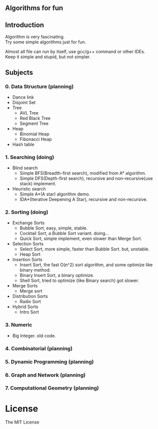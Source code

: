 ## Algorithms for fun

## Introduction
Algorithm is very fascinating.  
Try some simple algorithms just for fun.  

Almost all file can run by itself, use gcc/g++ command or other IDEs.  
Keep it simple and stupid, but not simpler.

## Subjects
### 0. Data Structure (planning)
* Dance link
* Disjoint Set
* Tree
    * AVL Tree
    * Red Black Tree
    * Segment Tree
* Heap
    * Binomial Heap
    * Fibonacci Heap
* Hash table

### 1. Searching (doing)
* Blind search
    * Simple BFS(Breadth-first search), modified from A\* algorithm.   
    * Simple DFS(Depth-first search), recursive and non-recursive(use stack) implement.
* Heuristic search
    * Simple A\*(A star) algorithm demo.  
    * IDA\*(Iterative Deepening A Star), recursive and non-recursive.

### 2. Sorting (doing)  
* Exchange Sorts
    * Bubble Sort, easy, simple, stable.
    * Cocktail Sort, a Bubble Sort variant. doing...  
    * Quick Sort, simple implement, even slower than Merge Sort.
* Selection Sorts
    * Select Sort, more simple, faster than Bubble Sort. but, unstable.
    * Heap Sort
* Insertion Sorts
    * Insert Sort, the fast O(n^2) sort algorithm, and some optimize like binary method.
    * Binary Insert Sort, a binary optimize.  
    * Shell Sort, tried to optimize (like Binary search) got slower.
* Merge Sorts
    * Merge sort
* Distribution Sorts
    * Radix Sort
* Hybrid Sorts
    * Intro Sort

### 3. Numeric
* Big Integer. old code.

### 4. Combinatorial (planning)  

### 5. Dynamic Programming (planning)  

### 6. Graph and Network (planning)  

### 7. Computational Geometry (planning)  


# License
The MIT License
